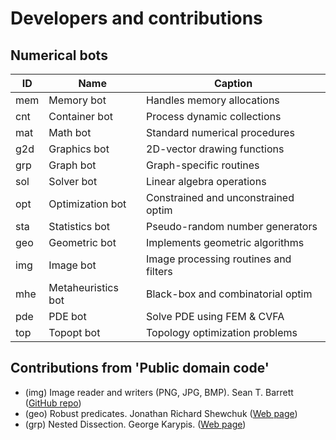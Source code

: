# Developers and contributions

## Numerical bots

|ID |          Name           |                Caption                 |
|---|-------------------------|----------------------------------------|
|mem| Memory bot              | Handles memory allocations             |
|cnt| Container bot           | Process dynamic collections            |
|mat| Math bot                | Standard numerical procedures          |
|g2d| Graphics bot            | 2D-vector drawing functions            |
|grp| Graph bot               | Graph-specific routines                |
|sol| Solver bot              | Linear algebra operations              |
|opt| Optimization bot        | Constrained and unconstrained optim    |
|sta| Statistics bot          | Pseudo-random number generators        |
|geo| Geometric bot           | Implements geometric algorithms        |
|img| Image bot               | Image processing routines and filters  |
|mhe| Metaheuristics bot      | Black-box and combinatorial optim      |
|pde| PDE bot                 | Solve PDE using FEM & CVFA             |
|top| Topopt bot              | Topology optimization problems         |


## Contributions from 'Public domain code'
- (img) Image reader and writers (PNG, JPG, BMP).
  Sean T. Barrett
  ([GitHub repo](https://github.com/nothings/stb))
- (geo) Robust predicates.
  Jonathan Richard Shewchuk
  ([Web page](https://www.cs.cmu.edu/~quake/robust.html))
- (grp) Nested Dissection.
  George Karypis.
  ([Web page](http://glaros.dtc.umn.edu/gkhome/metis/metis/overview))
    